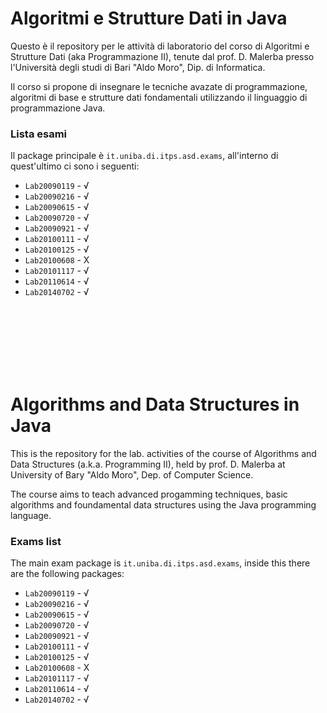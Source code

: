 Algoritmi e Strutture Dati in Java
===============================

Questo è il repository per le attività di laboratorio del corso di Algoritmi e Strutture Dati (aka Programmazione II), tenute dal prof. D. Malerba presso l'Università degli studi di Bari "Aldo Moro", Dip. di Informatica. 

Il corso si propone di insegnare le tecniche avazate di programmazione, algoritmi di base e strutture dati fondamentali utilizzando il linguaggio di programmazione Java.

### Lista esami
Il package principale è `it.uniba.di.itps.asd.exams`, all'interno di quest'ultimo ci sono i seguenti:

+ `Lab20090119` - √
+ `Lab20090216` - √
+ `Lab20090615` - √
+ `Lab20090720` - √
+ `Lab20090921` - √
+ `Lab20100111` - √
+ `Lab20100125` - √
+ `Lab20100608` - X
+ `Lab20101117` - √
+ `Lab20110614` - √
+ `Lab20140702` - √

<br /><br /><br /><br /><br /><br />

Algorithms and Data Structures in Java
=============

This is the repository for the lab. activities of the course of Algorithms and Data Structures (a.k.a. Programming II), held by prof. D. Malerba at University of Bary "Aldo Moro", Dep. of Computer Science.

The course aims to teach advanced progamming techniques, basic algorithms and foundamental data structures using the Java programming language.

### Exams list
The main exam package is `it.uniba.di.itps.asd.exams`, inside this there are the following packages:

+ `Lab20090119` - √
+ `Lab20090216` - √
+ `Lab20090615` - √
+ `Lab20090720` - √
+ `Lab20090921` - √
+ `Lab20100111` - √
+ `Lab20100125` - √
+ `Lab20100608` - X
+ `Lab20101117` - √
+ `Lab20110614` - √
+ `Lab20140702` - √